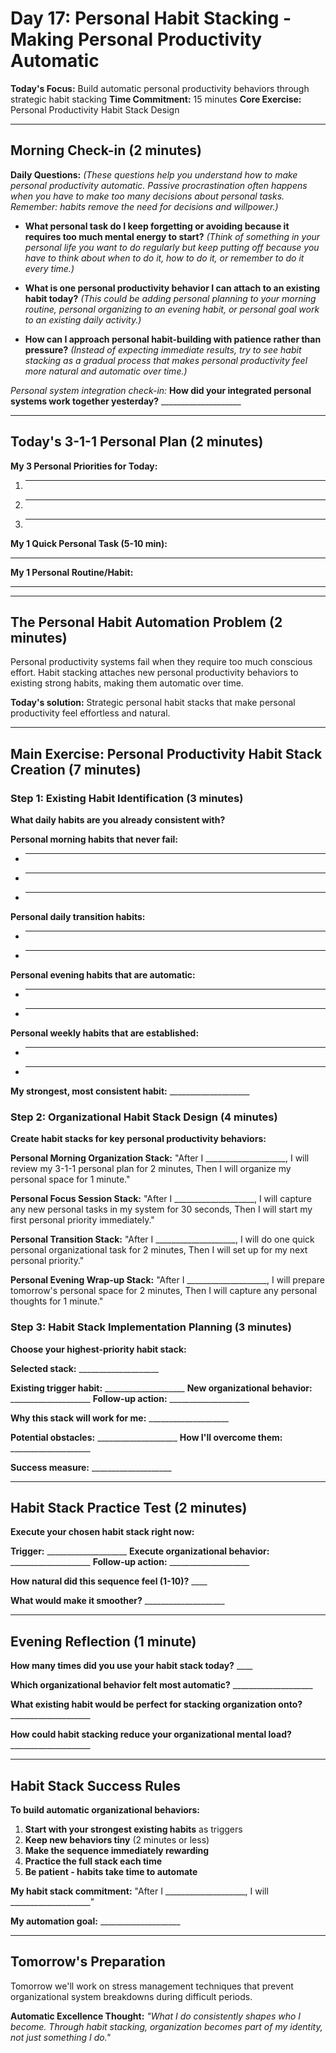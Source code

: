 # Day 17: Personal Habit Stacking - Making Personal Productivity Automatic

**Today's Focus:** Build automatic personal productivity behaviors through strategic habit stacking
**Time Commitment:** 15 minutes
**Core Exercise:** Personal Productivity Habit Stack Design

---

## Morning Check-in (2 minutes)

**Daily Questions:** *(These questions help you understand how to make personal productivity automatic. Passive procrastination often happens when you have to make too many decisions about personal tasks. Remember: habits remove the need for decisions and willpower.)*

- **What personal task do I keep forgetting or avoiding because it requires too much mental energy to start?**
  *(Think of something in your personal life you want to do regularly but keep putting off because you have to think about when to do it, how to do it, or remember to do it every time.)*

- **What is one personal productivity behavior I can attach to an existing habit today?**
  *(This could be adding personal planning to your morning routine, personal organizing to an evening habit, or personal goal work to an existing daily activity.)*

- **How can I approach personal habit-building with patience rather than pressure?**
  *(Instead of expecting immediate results, try to see habit stacking as a gradual process that makes personal productivity feel more natural and automatic over time.)*

*Personal system integration check-in:*
**How did your integrated personal systems work together yesterday?** ____________________

---

## Today's 3-1-1 Personal Plan (2 minutes)

**My 3 Personal Priorities for Today:**
1. ____________________
2. ____________________
3. ____________________

**My 1 Quick Personal Task (5-10 min):**
____________________

**My 1 Personal Routine/Habit:**
____________________

---

## The Personal Habit Automation Problem (2 minutes)

Personal productivity systems fail when they require too much conscious effort. Habit stacking attaches new personal productivity behaviors to existing strong habits, making them automatic over time.

**Today's solution:** Strategic personal habit stacks that make personal productivity feel effortless and natural.

---

## Main Exercise: Personal Productivity Habit Stack Creation (7 minutes)

### Step 1: Existing Habit Identification (3 minutes)

**What daily habits are you already consistent with?**

**Personal morning habits that never fail:**
- ____________________
- ____________________
- ____________________

**Personal daily transition habits:**
- ____________________
- ____________________

**Personal evening habits that are automatic:**
- ____________________
- ____________________

**Personal weekly habits that are established:**
- ____________________
- ____________________

**My strongest, most consistent habit:** ____________________

### Step 2: Organizational Habit Stack Design (4 minutes)

**Create habit stacks for key personal productivity behaviors:**

**Personal Morning Organization Stack:**
"After I ____________________,
I will review my 3-1-1 personal plan for 2 minutes,
Then I will organize my personal space for 1 minute."

**Personal Focus Session Stack:**
"After I ____________________,
I will capture any new personal tasks in my system for 30 seconds,
Then I will start my first personal priority immediately."

**Personal Transition Stack:**
"After I ____________________,
I will do one quick personal organizational task for 2 minutes,
Then I will set up for my next personal priority."

**Personal Evening Wrap-up Stack:**
"After I ____________________,
I will prepare tomorrow's personal space for 2 minutes,
Then I will capture any personal thoughts for 1 minute."

### Step 3: Habit Stack Implementation Planning (3 minutes)

**Choose your highest-priority habit stack:**

**Selected stack:** ____________________

**Existing trigger habit:** ____________________
**New organizational behavior:** ____________________
**Follow-up action:** ____________________

**Why this stack will work for me:** ____________________

**Potential obstacles:** ____________________
**How I'll overcome them:** ____________________

**Success measure:** ____________________

---

## Habit Stack Practice Test (2 minutes)

**Execute your chosen habit stack right now:**

**Trigger:** ____________________
**Execute organizational behavior:** ____________________
**Follow-up action:** ____________________

**How natural did this sequence feel (1-10)?** ____

**What would make it smoother?** ____________________

---

## Evening Reflection (1 minute)

**How many times did you use your habit stack today?** ____

**Which organizational behavior felt most automatic?** ____________________

**What existing habit would be perfect for stacking organization onto?** ____________________

**How could habit stacking reduce your organizational mental load?** ____________________

---

## Habit Stack Success Rules

**To build automatic organizational behaviors:**

1. **Start with your strongest existing habits** as triggers
2. **Keep new behaviors tiny** (2 minutes or less)
3. **Make the sequence immediately rewarding**
4. **Practice the full stack each time**
5. **Be patient - habits take time to automate**

**My habit stack commitment:** "After I ____________________,
I will ____________________"

**My automation goal:** ____________________

---

## Tomorrow's Preparation
Tomorrow we'll work on stress management techniques that prevent organizational system breakdowns during difficult periods.

**Automatic Excellence Thought:**
*"What I do consistently shapes who I become. Through habit stacking, organization becomes part of my identity, not just something I do."*